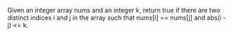 Given an integer array nums and an integer k, return true if there are two distinct indices i and j in the array such that nums[i] == nums[j] and abs(i - j) <= k.
